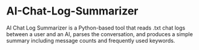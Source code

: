 # AI-Chat-Log-Summarizer
AI Chat Log Summarizer is a Python-based tool that reads .txt chat logs between a user and an AI, parses the conversation, and produces a simple summary including message counts and frequently used keywords.
